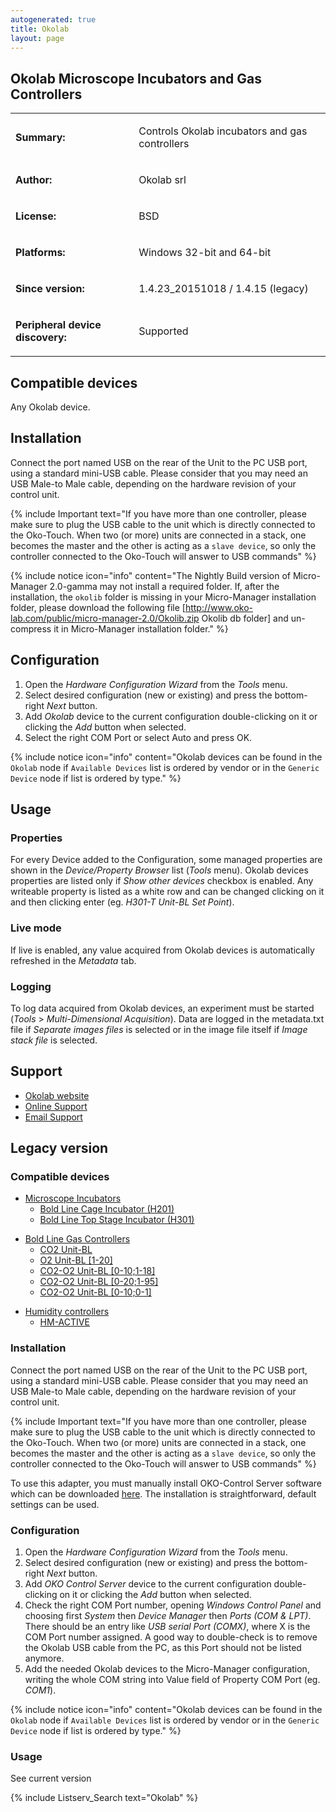 ```yaml
---
autogenerated: true
title: Okolab
layout: page
---
```


## Okolab Microscope Incubators and Gas Controllers

<table>
<tr>
<td markdown="1">

**Summary:**

</td>
<td markdown="1">

Controls Okolab incubators and gas controllers

</td>
</tr>
<tr>
<td markdown="1">

**Author:**

</td>
<td markdown="1">

Okolab srl

</td>
</tr>
<tr>
<td markdown="1">

**License:**

</td>
<td markdown="1">

BSD

</td>
</tr>
<tr>
<td markdown="1">

**Platforms:**

</td>
<td markdown="1">

Windows 32-bit and 64-bit

</td>
</tr>
<tr>
<td markdown="1">

**Since version:**

</td>
<td markdown="1">

1.4.23\_20151018 / 1.4.15 (legacy)

</td>
</tr>
<tr>
<td markdown="1">

**Peripheral device discovery:**

</td>
<td markdown="1">

Supported

</td>
</tr>
</table>

## Compatible devices

Any Okolab device.

## Installation

Connect the port named USB on the rear of the Unit to the PC USB port,
using a standard mini-USB cable. Please consider that you may need an
USB Male-to Male cable, depending on the hardware revision of your
control unit.

{% include Important text="If you have more than one controller, please
make sure to plug the USB cable to the unit which is directly connected
to the Oko-Touch. When two (or more) units are connected in a stack, one
becomes the master and the other is acting as a `slave device`, so only
the controller connected to the Oko-Touch will answer to USB
commands" %}

{% include notice icon="info" content="The Nightly Build version of Micro-Manager 2.0-gamma may not install a required folder.
If, after the installation, the `okolib` folder is missing in your Micro-Manager installation folder, please download the following file [http://www.oko-lab.com/public/micro-manager-2.0/Okolib.zip Okolib db folder] and un-compress it in Micro-Manager installation folder." %}

## Configuration

1.  Open the *Hardware Configuration Wizard* from the *Tools* menu.
2.  Select desired configuration (new or existing) and press the
    bottom-right *Next* button.
3.  Add *Okolab* device to the current configuration double-clicking on
    it or clicking the *Add* button when selected.
4.  Select the right COM Port or select Auto and press OK.

{% include notice icon="info" content="Okolab devices can be found in the `Okolab` node if `Available Devices` list is ordered by vendor or in the `Generic Device` node if list is ordered by type." %}

## Usage

### Properties

For every Device added to the Configuration, some managed properties are
shown in the *Device/Property Browser* list (*Tools* menu). Okolab
devices properties are listed only if *Show other devices* checkbox is
enabled. Any writeable property is listed as a white row and can be
changed clicking on it and then clicking enter (eg. *H301-T Unit-BL Set
Point*).

### Live mode

If live is enabled, any value acquired from Okolab devices is
automatically refreshed in the *Metadata* tab.

### Logging

To log data acquired from Okolab devices, an experiment must be started
(*Tools* &gt; *Multi-Dimensional Acquisition*). Data are logged in the
metadata.txt file if *Separate images files* is selected or in the image
file itself if *Image stack file* is selected.

## Support

-   [Okolab website](http://www.oko-lab.com)
-   [Online Support](http://www.oko-lab.com/support#contact)
-   [Email Support](mailto:software.support@oko-lab.com)

## Legacy version

### Compatible devices

-   [Microscope Incubators](http://www.oko-lab.com/live-cell-imaging)
    -   [Bold Line Cage Incubator
        (H201)](http://www.oko-lab.com/live-cell-imaging/cage-incubator)
    -   [Bold Line Top Stage Incubator
        (H301)](http://www.oko-lab.com/live-cell-imaging/stage-top-digital-gas)

<!-- -->

-   [Bold Line Gas
    Controllers](http://www.oko-lab.com/live-cell-imaging/stage-top-digital-gas#gas_controller)
    -   [CO2
        Unit-BL](http://www.oko-lab.com/live-cell-imaging/stage-top-digital-gas/co2-o2/co2-unit-bl)
    -   [O2 Unit-BL
        \[1-20\]](http://www.oko-lab.com/live-cell-imaging/cage-incubator/co2-o2/o2-unit-bl-1-20)
    -   [CO2-O2 Unit-BL
        \[0-10;1-18\]](http://www.oko-lab.com/live-cell-imaging/stage-top-digital-gas/co2-o2/co2-o2-unit-bl-0-10-1-18)
    -   [CO2-O2 Unit-BL
        \[0-20;1-95\]](http://www.oko-lab.com/live-cell-imaging/stage-top-digital-gas/co2-o2/co2-o2-unit-bl-0-20-1-95)
    -   [CO2-O2 Unit-BL
        \[0-10;0-1\]](http://www.oko-lab.com/live-cell-imaging/stage-top-digital-gas/co2-o2/co2-o2-unit-bl-0-10-0-1)

<!-- -->

-   [Humidity
    controllers](http://www.oko-lab.com/live-cell-imaging/stage-top-digital-gas#humid_controller_stage)
    -   [HM-ACTIVE](http://www.oko-lab.com/live-cell-imaging/stage-top-digital-gas#humid_controller_stage)

### Installation

Connect the port named USB on the rear of the Unit to the PC USB port,
using a standard mini-USB cable. Please consider that you may need an
USB Male-to Male cable, depending on the hardware revision of your
control unit.

{% include Important text="If you have more than one controller, please
make sure to plug the USB cable to the unit which is directly connected
to the Oko-Touch. When two (or more) units are connected in a stack, one
becomes the master and the other is acting as a `slave device`, so only
the controller connected to the Oko-Touch will answer to USB
commands" %}

To use this adapter, you must manually install OKO-Control Server
software which can be downloaded
[here](https://dl.dropboxusercontent.com/u/29705430/OCS/last/OKO-Control%20Server.zip).
The installation is straightforward, default settings can be used.

### Configuration

1.  Open the *Hardware Configuration Wizard* from the *Tools* menu.
2.  Select desired configuration (new or existing) and press the
    bottom-right *Next* button.
3.  Add *OKO Control Server* device to the current configuration
    double-clicking on it or clicking the *Add* button when selected.
4.  Check the right COM Port number, opening *Windows Control Panel* and
    choosing first *System* then *Device Manager* then *Ports (COM &
    LPT)*. There should be an entry like *USB serial Port (COMX)*, where
    X is the COM Port number assigned. A good way to double-check is to
    remove the Okolab USB cable from the PC, as this Port should not be
    listed anymore.
5.  Add the needed Okolab devices to the Micro-Manager configuration,
    writing the whole COM string into Value field of Property COM Port
    (eg. *COM1*).

{% include notice icon="info" content="Okolab devices can be found in the `Okolab` node if `Available Devices` list is ordered by vendor or in the `Generic Device` node if list is ordered by type." %}

### Usage

See current version

{% include Listserv_Search text="Okolab" %}
